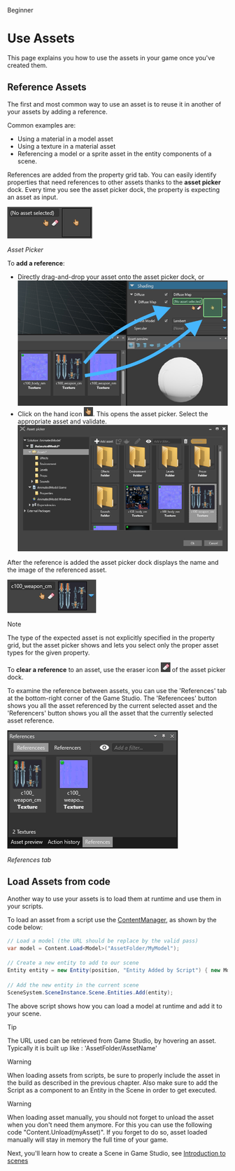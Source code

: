 <span class="label label-doc-level">Beginner</span>

# Use Assets

This page explains you how to use the assets in your game once you've created them.

## Reference Assets

The first and most common way to use an asset is to reuse it in another of your assets by adding a reference.

Common examples are:

* Using a material in a model asset
* Using a texture in a material asset
* Referencing a model or a sprite asset in the entity components of a scene.

References are added from the property grid tab.
You can easily identify properties that need references to other assets thanks to the **asset picker** dock.
Every time you see the asset picker dock, the property is expecting an asset as input. 

![Asset Picker](media/use-assets-asset-picker-dock.png)

_Asset Picker_

To **add a reference**:
- Directly drag-and-drop your asset onto the asset picker dock, or
  ![drag-and-drop](media/use-assets-drag-and-drop.png)
- Click on the hand icon ![](media/use-assets-hand-icon.png). This opens the asset picker. 
  Select the appropriate asset and validate.  
  ![drag-and-drop](media/use-assets-asset-picker.png)
  
After the reference is added the asset picker dock displays the name and the image of the referenced asset.

![drag-and-drop](media/use-assets-reference-added.png)

> [!NOTE]
> The type of the expected asset is not explicitly specified in the property grid, 
> but the asset picker shows and lets you select only the proper asset types for the given property.

To **clear a reference** to an asset, use the eraser icon ![](media/use-assets-eraser.png) of the asset picker dock.

To examine the reference between assets, you can use the 'References' tab at the bottom-right corner of the Game Studio.
The 'Referencees' button shows you all the asset referenced by the current selected asset and 
the 'Referencers' button shows you all the asset that the currently selected asset reference.

![References tab](media/use-assets-references-tab.png)

_References tab_

## Load Assets from code

Another way to use your assets is to load them at runtime and use them in your scripts.

To load an asset from a script use the [ContentManager](xref:SiliconStudio.Xenko.Engine.IScriptContext.Content), as shown by the code below:

```cs
// Load a model (the URL should be replace by the valid pass)
var model = Content.Load<Model>("AssetFolder/MyModel");

// Create a new entity to add to our scene
Entity entity = new Entity(position, "Entity Added by Script") { new ModelComponent { Model = model } };

// Add the new entity in the current scene
SceneSystem.SceneInstance.Scene.Entities.Add(entity);
```

The above script shows how you can load a model at runtime and add it to your scene.

> [!TIP]
> The URL used can be retrieved from Game Studio, by hovering an asset. 
> Typically it is built up like : 'AssetFolder/AssetName'

> [!Warning] 
> When loading assets from scripts, be sure to properly include the asset in the build as described in the previous chapter.
> Also make sure to add the Script as a component to an Entity in the Scene in order to get executed.

> [!WARNING]
> When loading asset manually, you should not forget to unload the asset when you don't need them anymore.
> For this you can use the following code "Content.Unload(myAsset)".
> If you forget to do so, asset loaded manually will stay in memory the full time of your game.

Next, you'll learn how to create a Scene in Game Studio, see [Introduction to scenes](introduction-to-scenes.md)

